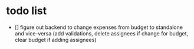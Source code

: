 # todo list

- [] figure out backend to change expenses from budget to standalone and vice-versa (add validations, delete assignees if change for budget, clear budget if adding assignees)
